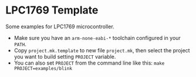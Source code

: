 # LPC1769 Template
Some examples for LPC1769 microcontroller.
* Make sure you have an `arm-none-eabi-*` toolchain configured in your `PATH`.
* Copy `project.mk.template` to new file `project.mk`, then select the project you want to build setting `PROJECT` variable.
* You can also set `PROJECT` from the command line like this: `make PROJECT=examples/blink`
